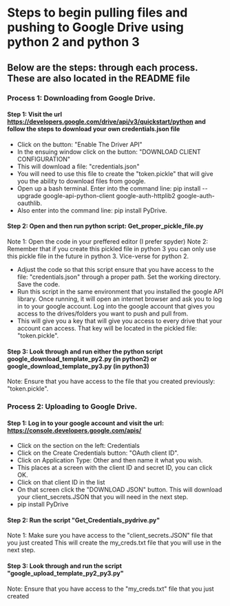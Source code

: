 # Steps to begin pulling files and pushing to Google Drive using python 2 and python 3

## Below are the steps: through each process. These are also located in the README file

### Process 1: Downloading from Google Drive.

#### Step 1: Visit the url https://developers.google.com/drive/api/v3/quickstart/python and follow the steps to download your own credentials.json file
* Click on the button: "Enable The Driver API"
* In the ensuing window click on the button: "DOWNLOAD CLIENT CONFIGURATION"
* This will download a file: "credentials.json"
* You will need to use this file to create the "token.pickle" that will give you the ability to download files from google.
* Open up a bash terminal. Enter into the command line: pip install --upgrade google-api-python-client google-auth-httplib2 google-auth-oauthlib.
* Also enter into the command line: pip install PyDrive.

#### Step 2: Open and then run python script: Get_proper_pickle_file.py
Note 1: Open the code in your preffered editor (I prefer spyder)
Note 2: Remember that if you create this pickled file in python 3 you can only use this pickle file in the future in python 3. Vice-verse for python 2.
* Adjust the code so that this script ensure that you have access to the file: "credentials.json" through a proper path. Set the working directory. Save the code.
* Run this script in the same environment that you installed the google API library. Once running, it will open an internet browser and ask you to log in to your google account. Log into the google account that gives you access to the drives/folders you want to push and pull from.
* This will give you a key that will give you access to every drive that your account can access. That key will be located in the pickled file: "token.pickle".

#### Step 3: Look through and run either the python script google_download_template_py2.py (in python2) or google_download_template_py3.py (in python3)
Note: Ensure that you have access to the file that you created previously: "token.pickle".

### Process 2: Uploading to Google Drive.

#### Step 1: Log in to your google account and visit the url: https://console.developers.google.com/apis/
* Click on the section on the left: Credentials
* Click on the Create Credentials button: "OAuth client ID".
* Click on Application Type: Other and then name it what you wish.
* This places at a screen with the client ID and secret ID, you can click OK.
* Click on that client ID in the list
* On that screen click the "DOWNLOAD JSON" button. This will download your client_secrets.JSON that you will need in the next step.
* pip install PyDrive

#### Step 2: Run the script "Get_Credentials_pydrive.py"
Note 1: Make sure you have access to the "client_secrets.JSON" file that you just created
This will create the my_creds.txt file that you will use in the next step.

#### Step 3: Look through and run the script "google_upload_template_py2_py3.py"
Note: Ensure that you have access to the "my_creds.txt" file that you just created
